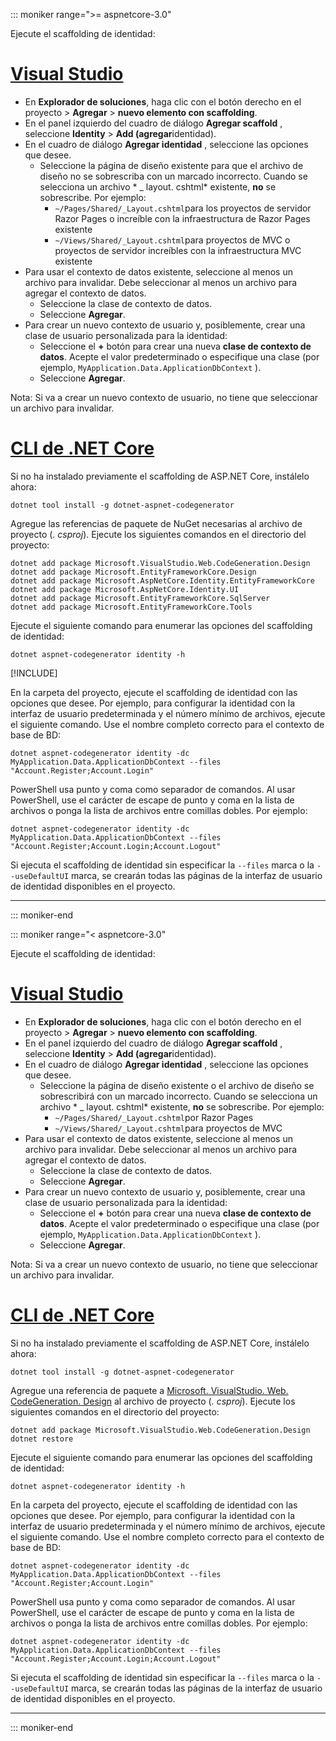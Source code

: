 ::: moniker range=">= aspnetcore-3.0"

Ejecute el scaffolding de identidad:

# <a name="visual-studio"></a>[Visual Studio](#tab/visual-studio)

* En **Explorador de soluciones**, haga clic con el botón derecho en el proyecto > **Agregar** > **nuevo elemento con scaffolding**.
* En el panel izquierdo del cuadro de diálogo **Agregar scaffold** , seleccione **Identity** > **Add (agregar**identidad).
* En el cuadro de diálogo **Agregar identidad** , seleccione las opciones que desee.
  * Seleccione la página de diseño existente para que el archivo de diseño no se sobrescriba con un marcado incorrecto. Cuando se selecciona un archivo * \_ layout. cshtml* existente, **no** se sobrescribe. Por ejemplo:
    * `~/Pages/Shared/_Layout.cshtml`para los proyectos de servidor Razor Pages o increíble con la infraestructura de Razor Pages existente
    * `~/Views/Shared/_Layout.cshtml`para proyectos de MVC o proyectos de servidor increíbles con la infraestructura MVC existente
* Para usar el contexto de datos existente, seleccione al menos un archivo para invalidar. Debe seleccionar al menos un archivo para agregar el contexto de datos.
  * Seleccione la clase de contexto de datos.
  * Seleccione **Agregar**.
* Para crear un nuevo contexto de usuario y, posiblemente, crear una clase de usuario personalizada para la identidad:
  * Seleccione el **+** botón para crear una nueva **clase de contexto de datos**. Acepte el valor predeterminado o especifique una clase (por ejemplo, `MyApplication.Data.ApplicationDbContext` ).
  * Seleccione **Agregar**.

Nota: Si va a crear un nuevo contexto de usuario, no tiene que seleccionar un archivo para invalidar.

# <a name="net-core-cli"></a>[CLI de .NET Core](#tab/netcore-cli)

Si no ha instalado previamente el scaffolding de ASP.NET Core, instálelo ahora:

```dotnetcli
dotnet tool install -g dotnet-aspnet-codegenerator
```

Agregue las referencias de paquete de NuGet necesarias al archivo de proyecto (*. csproj*). Ejecute los siguientes comandos en el directorio del proyecto:

```dotnetcli
dotnet add package Microsoft.VisualStudio.Web.CodeGeneration.Design
dotnet add package Microsoft.EntityFrameworkCore.Design
dotnet add package Microsoft.AspNetCore.Identity.EntityFrameworkCore
dotnet add package Microsoft.AspNetCore.Identity.UI
dotnet add package Microsoft.EntityFrameworkCore.SqlServer
dotnet add package Microsoft.EntityFrameworkCore.Tools
```

Ejecute el siguiente comando para enumerar las opciones del scaffolding de identidad:

```dotnetcli
dotnet aspnet-codegenerator identity -h
```

[!INCLUDE[](~/includes/scaffoldTFM.md)]

En la carpeta del proyecto, ejecute el scaffolding de identidad con las opciones que desee. Por ejemplo, para configurar la identidad con la interfaz de usuario predeterminada y el número mínimo de archivos, ejecute el siguiente comando. Use el nombre completo correcto para el contexto de base de BD:

```dotnetcli
dotnet aspnet-codegenerator identity -dc MyApplication.Data.ApplicationDbContext --files "Account.Register;Account.Login"
```

PowerShell usa punto y coma como separador de comandos. Al usar PowerShell, use el carácter de escape de punto y coma en la lista de archivos o ponga la lista de archivos entre comillas dobles. Por ejemplo:

```dotnetcli
dotnet aspnet-codegenerator identity -dc MyApplication.Data.ApplicationDbContext --files "Account.Register;Account.Login;Account.Logout"
```

Si ejecuta el scaffolding de identidad sin especificar la `--files` marca o la `--useDefaultUI` marca, se crearán todas las páginas de la interfaz de usuario de identidad disponibles en el proyecto.

---

::: moniker-end

::: moniker range="< aspnetcore-3.0"

Ejecute el scaffolding de identidad:

# <a name="visual-studio"></a>[Visual Studio](#tab/visual-studio)

* En **Explorador de soluciones**, haga clic con el botón derecho en el proyecto > **Agregar** > **nuevo elemento con scaffolding**.
* En el panel izquierdo del cuadro de diálogo **Agregar scaffold** , seleccione **Identity** > **Add (agregar**identidad).
* En el cuadro de diálogo **Agregar identidad** , seleccione las opciones que desee.
  * Seleccione la página de diseño existente o el archivo de diseño se sobrescribirá con un marcado incorrecto. Cuando se selecciona un archivo * \_ layout. cshtml* existente, **no** se sobrescribe. Por ejemplo:
    * `~/Pages/Shared/_Layout.cshtml`por Razor Pages
    * `~/Views/Shared/_Layout.cshtml`para proyectos de MVC
* Para usar el contexto de datos existente, seleccione al menos un archivo para invalidar. Debe seleccionar al menos un archivo para agregar el contexto de datos.
  * Seleccione la clase de contexto de datos.
  * Seleccione **Agregar**.
* Para crear un nuevo contexto de usuario y, posiblemente, crear una clase de usuario personalizada para la identidad:
  * Seleccione el **+** botón para crear una nueva **clase de contexto de datos**. Acepte el valor predeterminado o especifique una clase (por ejemplo, `MyApplication.Data.ApplicationDbContext` ).
  * Seleccione **Agregar**.

Nota: Si va a crear un nuevo contexto de usuario, no tiene que seleccionar un archivo para invalidar.

# <a name="net-core-cli"></a>[CLI de .NET Core](#tab/netcore-cli)

Si no ha instalado previamente el scaffolding de ASP.NET Core, instálelo ahora:

```dotnetcli
dotnet tool install -g dotnet-aspnet-codegenerator
```

Agregue una referencia de paquete a [Microsoft. VisualStudio. Web. CodeGeneration. Design](https://www.nuget.org/packages/Microsoft.VisualStudio.Web.CodeGeneration.Design/) al archivo de proyecto (*. csproj*). Ejecute los siguientes comandos en el directorio del proyecto:

```dotnetcli
dotnet add package Microsoft.VisualStudio.Web.CodeGeneration.Design
dotnet restore
```

Ejecute el siguiente comando para enumerar las opciones del scaffolding de identidad:

```dotnetcli
dotnet aspnet-codegenerator identity -h
```

En la carpeta del proyecto, ejecute el scaffolding de identidad con las opciones que desee. Por ejemplo, para configurar la identidad con la interfaz de usuario predeterminada y el número mínimo de archivos, ejecute el siguiente comando. Use el nombre completo correcto para el contexto de base de BD:

```dotnetcli
dotnet aspnet-codegenerator identity -dc MyApplication.Data.ApplicationDbContext --files "Account.Register;Account.Login"
```

PowerShell usa punto y coma como separador de comandos. Al usar PowerShell, use el carácter de escape de punto y coma en la lista de archivos o ponga la lista de archivos entre comillas dobles. Por ejemplo:

```dotnetcli
dotnet aspnet-codegenerator identity -dc MyApplication.Data.ApplicationDbContext --files "Account.Register;Account.Login;Account.Logout"
```

Si ejecuta el scaffolding de identidad sin especificar la `--files` marca o la `--useDefaultUI` marca, se crearán todas las páginas de la interfaz de usuario de identidad disponibles en el proyecto.

---

::: moniker-end
